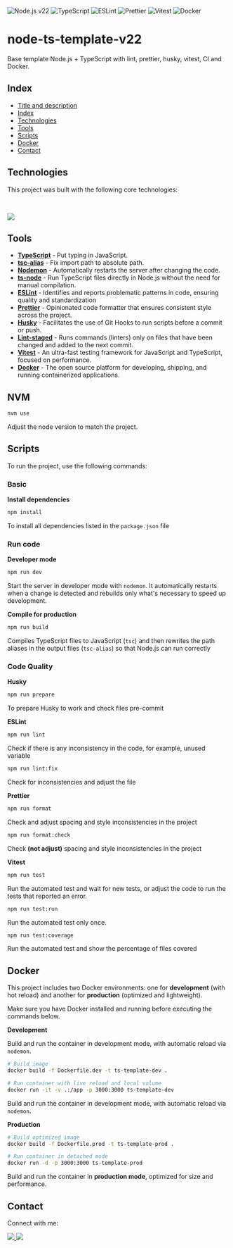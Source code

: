 ![Node.js v22](https://img.shields.io/badge/Node.js-v22-43853D?style=for-the-badge&logo=node.js&logoColor=white)
![TypeScript](https://img.shields.io/badge/TypeScript-007ACC?style=for-the-badge&logo=typescript&logoColor=white)
![ESLint](https://img.shields.io/badge/ESLint-4B32C3?style=for-the-badge&logo=eslint&logoColor=white)
![Prettier](https://img.shields.io/badge/Prettier-FF69B4?style=for-the-badge&logo=prettier&logoColor=white)
![Vitest](https://img.shields.io/badge/Vitest-F7B93E?style=for-the-badge&logo=vitest&logoColor=white)
![Docker](https://img.shields.io/badge/Docker-0db7ed?style=for-the-badge&logo=docker&logoColor=white)

# node-ts-template-v22

Base template Node.js + TypeScript with lint, prettier, husky, vitest, CI and Docker.

## Index

- [Title and description](#node-ts-template-v22)
- [Index](#index)
- [Technologies](#technologies)
- [Tools](#tools)
- [Scripts](#scripts)
- [Docker](#docker)
- [Contact](#contact)

## Technologies

This project was built with the following core technologies:

<br>

<p align="left">
  <img src="https://skillicons.dev/icons?i=nodejs,typescript,vitest,docker" />
</p>

## Tools

- [**TypeScript**](https://github.com/microsoft/TypeScript) - Put typing in JavaScript.
- [**tsc-alias**](https://github.com/justkey007/tsc-alias) - Fix import path to absolute path.
- [**Nodemon**](https://github.com/remy/nodemon) - Automatically restarts the server after changing the code.
- [**ts-node**](hhttps://github.com/TypeStrong/ts-node) - Run TypeScript files directly in Node.js without the need for manual compilation.
- [**ESLint**](https://github.com/eslint/eslint) - Identifies and reports problematic patterns in code, ensuring quality and standardization
- [**Prettier**](https://github.com/prettier/prettier) - Opinionated code formatter that ensures consistent style across the project.
- [**Husky**](https://github.com/typicode/husky) - Facilitates the use of Git Hooks to run scripts before a commit or push.
- [**Lint-staged**](https://github.com/lint-staged/lint-staged) - Runs commands (linters) only on files that have been changed and added to the next commit.
- [**Vitest**](https://github.com/vitest-dev/vitest) - An ultra-fast testing framework for JavaScript and TypeScript, focused on performance.
- [**Docker**](https://www.docker.com/) - The open source platform for developing, shipping, and running containerized applications.

## NVM

```bash
nvm use
```

Adjust the node version to match the project.

## Scripts

To run the project, use the following commands:

### Basic

**Install dependencies**

```bash
npm install
```

To install all dependencies listed in the `package.json` file

### Run code

**Developer mode**

```bash
npm run dev
```

Start the server in developer mode with `nodemon`. It automatically restarts when a change is detected and rebuilds only what's necessary to speed up development.

**Compile for production**

```bash
npm run build
```

Compiles TypeScript files to JavaScript (`tsc`) and then rewrites the path aliases in the output files (`tsc-alias`) so that Node.js can run correctly

### **Code Quality**

**Husky**

```bash
npm run prepare
```

To prepare Husky to work and check files pre-commit

**ESLint**

```bash
npm run lint
```

Check if there is any inconsistency in the code, for example, unused variable

```bash
npm run lint:fix
```

Check for inconsistencies and adjust the file

**Prettier**

```bash
npm run format
```

Check and adjust spacing and style inconsistencies in the project

```bash
npm run format:check
```

Check **(not adjust)** spacing and style inconsistencies in the project

**Vitest**

```bash
npm run test
```

Run the automated test and wait for new tests, or adjust the code to run the tests that reported an error.

```bash
npm run test:run
```

Run the automated test only once.

```bash
npm run test:coverage
```

Run the automated test and show the percentage of files covered

## Docker

This project includes two Docker environments: one for **development** (with hot reload) and another for **production** (optimized and lightweight).

Make sure you have Docker installed and running before executing the commands below.

**Development**

Build and run the container in development mode, with automatic reload via `nodemon`.

```bash
# Build image
docker build -f Dockerfile.dev -t ts-template-dev .

# Run container with live reload and local volume
docker run -it -v .:/app -p 3000:3000 ts-template-dev
```

Build and run the container in development mode, with automatic reload via `nodemon`.

**Production**

```bash
# Build optimized image
docker build -f Dockerfile.prod -t ts-template-prod .

# Run container in detached mode
docker run -d -p 3000:3000 ts-template-prod
```

Build and run the container in **production mode**, optimized for size and performance.

## Contact

Connect with me:

<a href="https://github.com/matheusfurlan7" target="_blank">
  <img src="https://img.shields.io/badge/GitHub-100000?style=for-the-badge&logo=github&logoColor=white" />
</a>
<a href="https://www.linkedin.com/in/matheusfurlan7" target="_blank">
  <img src="https://img.shields.io/badge/LinkedIn-0077B5?style=for-the-badge&logo=linkedin&logoColor=white" />
</a>
